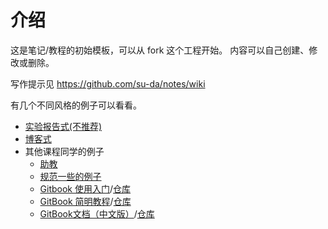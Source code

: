 # 介绍
 
这是笔记/教程的初始模板，可以从 fork 这个工程开始。
内容可以自己创建、修改或删除。 

写作提示见 https://github.com/su-da/notes/wiki

有几个不同风格的例子可以看看。

* [实验报告式(不推荐)](http://o.iee.io/tmp/report.pdf)
* [博客式](http://o.iee.io/tmp/posts.pdf)
* 其他课程同学的例子
    * [助教](https://openmindclub.gitbooks.io/omooc-py/content/)
    * [规范一些的例子](https://leohxj.gitbooks.io/a-programmer-prepares/content/)
    * [Gitbook 使用入门](http://gitbook-zh.wanqing.me/)/[仓库](https://github.com/wwq0327/gitbook-zh)
    * [GitBook 简明教程](http://www.chengweiyang.cn/gitbook/)/[仓库](https://github.com/chengweiv5/gitbook)
    * [GitBook文档（中文版）](http://chrisniael.gitbooks.io/gitbook-documentation/content/)/[仓库](https://github.com/chrisniael/gitbook-documentation)
